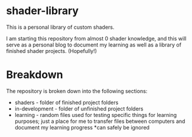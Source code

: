 # shader-library
This is a personal library of custom shaders.


I am starting this repository from almost 0 shader knowledge, and this will serve as a personal blog to document my learning as well as a library of finished shader projects. (Hopefully!)


# Breakdown
The repository is broken down into the following sections:
- shaders - folder of finished project folders
- in-development - folder of unfinished project folders
- learning - random files used for testing specific things for learning purposes; just a place for me to transfer files between computers and document my learning progress *can safely be ignored